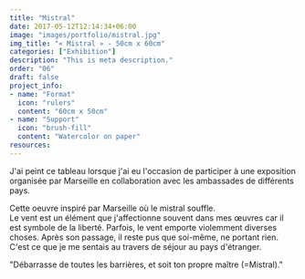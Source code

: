 ```yaml
---
title: "Mistral"
date: 2017-05-12T12:14:34+06:00
image: "images/portfolio/mistral.jpg"
img_title: "« Mistral » - 50cm x 60cm"
categories: ["Exhibition"]
description: "This is meta description."
order: "06"
draft: false
project_info:
- name: "Format"
  icon: "rulers"
  content: "60cm x 50cm"
- name: "Support"
  icon: "brush-fill"
  content: "Watercolor on paper"
resources:
---
```


J'ai peint ce tableau lorsque j'ai eu l'occasion de participer à une exposition organisée par Marseille en collaboration avec les ambassades de différents pays.  

Cette oeuvre inspiré par Marseille où le mistral souffle.  
Le vent est un élément que j'affectionne souvent dans mes œuvres car il est symbole de la liberté. Parfois, le vent emporte violemment diverses choses. Après son passage, il reste pus que soi-même, ne portant rien.
C'est ce que je me sentais au travers de séjour au pays d'étranger.

"Débarrasse de toutes les barrières, et soit ton propre maître (=Mistral)."
